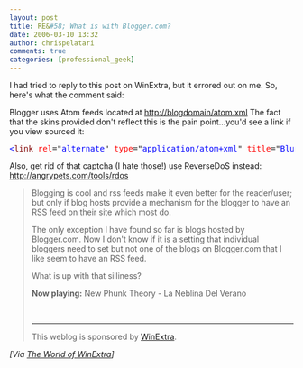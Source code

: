 ```yaml
---
layout: post
title: RE&#58; What is with Blogger.com?
date: 2006-03-10 13:32
author: chrispelatari
comments: true
categories: [professional_geek]
---
```

<p>I had tried to reply to this post on WinExtra, but it errored out on me. So,
here's what the comment said:</p>
<p>Blogger uses Atom feeds located at <a href="http://blogdomain/atom.xml">http://blogdomain/atom.xml</a> The fact that
the skins provided don't reflect this is the pain point...you'd see a link if
you view sourced it:</p><pre><span style="color:blue;">&lt;</span><span style="color:maroon;">link</span> <span style="color:red;">rel</span>="<span style="color:blue;">alternate</span>" <span style="color:red;">type</span>="<span style="color:blue;">application/atom+xml</span>" <span style="color:red;">title</span>="<span style="color:blue;">Blue Phoenix</span>" <span style="color:red;">href</span>="<span style="color:blue;">atom.xml</span>" /<span style="color:blue;">&gt;</span></pre>
<p>Also, get rid of that captcha (I hate those!) use ReverseDoS instead: <a href="http://angrypets.com/tools/rdos">http://angrypets.com/tools/rdos</a></p>
<blockquote>
  <p>Blogging is cool and rss feeds make it even better for the reader/user; but
  only if blog hosts provide a mechanism for the blogger to have an RSS feed on
  their site which most do. </p>
  <p>The only exception I have found so far is blogs hosted by Blogger.com. Now
  I don't know if it is a setting that individual bloggers need to set but not
  one of the blogs on Blogger.com that I like seem to have an RSS feed. </p>
  <p>What is up with that silliness? </p>
  <p><strong>Now playing:</strong> New Phunk Theory - La Neblina Del Verano
  </p><br />
  <hr />
  This weblog is sponsored by <a href="http://www.winextra.com">WinExtra</a>.
</blockquote><i>[Via <a href="http://www.winextra.com/2006/03/10/What+Is+With+Bloggercom.aspx">The World
of WinExtra</a>]</i>
